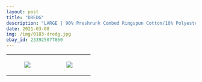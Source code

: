 ```yaml
---
layout: post
title: "DREDG"
description: "LARGE | 90% Preshrunk Combed Ringspun Cotton/10% Polyester | Tultex"
date: 2021-03-08
img: /img/0183-dredg.jpg
ebay_id: 233925077860
---
```




<table style="width:100%;"><tr><td style="vertical-align:top;">
      <figure class="tmblr-full" data-orig-height="2048" data-orig-width="1365" data-orig-src="https://concertshirts.netlify.app/shirts/0183/0183-01.jpg"><img src="https://64.media.tumblr.com/c8f4d3ded5268231d34019fe8dd2b28d/82f14904efda4fe4-c6/s540x810/ddf1d4d0c14cd0375eadf2d4a966c1df45b57a4c.jpg" data-orig-height="2048" data-orig-width="1365" data-orig-src="https://concertshirts.netlify.app/shirts/0183/0183-01.jpg"/></figure></td>
    <td style="vertical-align:top;">
      <figure class="tmblr-full" data-orig-height="2048" data-orig-width="1365" data-orig-src="https://concertshirts.netlify.app/shirts/0183/0183-02.jpg"><img src="https://64.media.tumblr.com/609aa88915759de845ef5fa765ae461b/82f14904efda4fe4-ed/s540x810/332a45b13bf43caacf8b010a187e608da41bbeb2.jpg" data-orig-height="2048" data-orig-width="1365" data-orig-src="https://concertshirts.netlify.app/shirts/0183/0183-02.jpg"/></figure></td>
  </tr></table>
